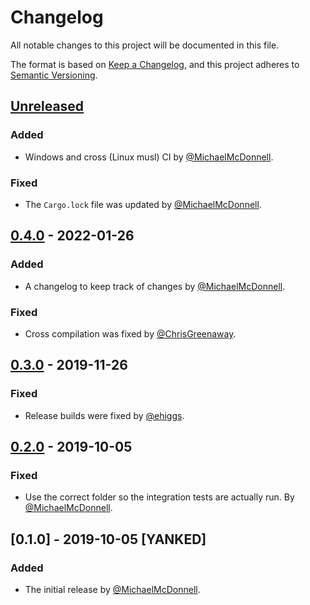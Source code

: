 # Changelog

All notable changes to this project will be documented in this file.

The format is based on [Keep a Changelog](https://keepachangelog.com/en/1.0.0/),
and this project adheres to [Semantic Versioning](https://semver.org/spec/v2.0.0.html).

## [Unreleased]

### Added

- Windows and cross (Linux musl) CI by [@MichaelMcDonnell](https://github.com/MichaelMcDonnell).

### Fixed

- The `Cargo.lock` file was updated by [@MichaelMcDonnell](https://github.com/MichaelMcDonnell).

## [0.4.0] - 2022-01-26

### Added

- A changelog to keep track of changes by [@MichaelMcDonnell](https://github.com/MichaelMcDonnell).

### Fixed

- Cross compilation was fixed by [@ChrisGreenaway](https://github.com/ChrisGreenaway).

## [0.3.0] - 2019-11-26

### Fixed

- Release builds were fixed by [@ehiggs](https://github.com/ehiggs).

## [0.2.0] - 2019-10-05

### Fixed

- Use the correct folder so the integration tests are actually run. By [@MichaelMcDonnell](https://github.com/MichaelMcDonnell).

## [0.1.0] - 2019-10-05 [YANKED]

### Added

- The initial release by [@MichaelMcDonnell](https://github.com/MichaelMcDonnell).

[Unreleased]: https://github.com/MichaelMcDonnell/test_bin/compare/v0.4.0...HEAD
[0.4.0]: https://github.com/MichaelMcDonnell/test_bin/compare/v0.3.0...v0.4.0
[0.3.0]: https://github.com/MichaelMcDonnell/test_bin/compare/v0.2.0...v0.3.0
[0.2.0]: https://github.com/MichaelMcDonnell/test_bin/compare/v0.1.0...v0.2.0
